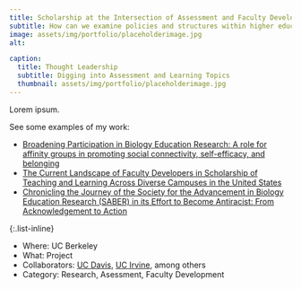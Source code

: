 ```yaml
---
title: Scholarship at the Intersection of Assessment and Faculty Development
subtitle: How can we examine policies and structures within higher education that contribute to inequities?
image: assets/img/portfolio/placeholderimage.jpg
alt: 

caption:
  title: Thought Leadership
  subtitle: Digging into Assessment and Learning Topics
  thumbnail: assets/img/portfolio/placeholderimage.jpg
---
```

Lorem ipsum.

See some examples of my work:
* [Broadening Participation in Biology Education Research: A role for affinity groups in promoting social connectivity, self-efficacy, and belonging](https://www.lifescied.org/doi/full/10.1187/cbe.23-01-0004)
* [The Current Landscape of Faculty Developers in Scholarship of Teaching and Learning Across Diverse Campuses in the United States](https://link.springer.com/article/10.1007/s10755-023-09666-5)
* [Chronicling the Journey of the Society for the Advancement in Biology Education Research (SABER) in its Effort to Become Antiracist: From Acknowledgement to Action](https://www.frontiersin.org/articles/10.3389/feduc.2021.780401/full)

{:.list-inline}
- Where: UC Berkeley
- What: Project
- Collaborators: [UC Davis](https://assessment.ucdavis.edu/), [UC Irvine](https://dtei.uci.edu/), among others
- Category: Research, Asessment, Faculty Development

